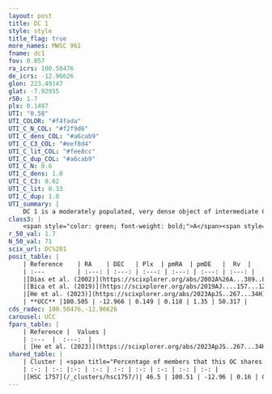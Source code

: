 ```yaml
---
layout: post
title: DC 1
style: style
title_flag: true
more_names: MWSC 961
fname: dc1
fov: 0.057
ra_icrs: 100.50476
de_icrs: -12.96626
glon: 223.49147
glat: -7.92955
r50: 1.7
plx: 0.1487
UTI: "0.58"
UTI_COLOR: "#f4fada"
UTI_C_N_COL: "#f2f9d6"
UTI_C_dens_COL: "#a6cab9"
UTI_C_C3_COL: "#eef8d4"
UTI_C_lit_COL: "#fee8cc"
UTI_C_dup_COL: "#a6cab9"
UTI_C_N: 0.6
UTI_C_dens: 1.0
UTI_C_C3: 0.62
UTI_C_lit: 0.33
UTI_C_dup: 1.0
UTI_summary: |
    DC 1 is a moderately populated, very dense object of intermediate C3 quality. It is poorly studied in the literature. This object shares a moderate percentage of members with a later reported entry.
class3: |
    <span style="color: green; font-weight: bold;">A</span><span style="color: red; font-weight: bold;">C</span>
r_50_val: 1.7
N_50_val: 71
scix_url: DC%201
posit_table: |
    | Reference    | RA    | DEC   | Plx  | pmRA  | pmDE   |  Rv  |
    | :---         | :---: | :---: | :---: | :---: | :---: | :---: |
    |[Dias et al. (2002)](https://scixplorer.org/abs/2002A%26A...389..871D) | 100.504 | -12.974 | -- | -- | -- | -- |
    |[Bica et al. (2019)](https://scixplorer.org/abs/2019AJ....157...12B) | 100.505 | -12.969 | -- | -- | -- | -- |
    |[He et al. (2023)](https://scixplorer.org/abs/2023ApJS..267...34H) | 100.506 | -12.968 | 0.15 | 0.123 | 1.373 | 50.32 |
    | **UCC** |100.505 | -12.966 | 0.149 | 0.118 | 1.35 | 50.317 | 
cds_radec: 100.50476,-12.96626
carousel: UCC
fpars_table: |
    | Reference |  Values |
    | :---  |  :---:  |
    | [He et al. (2023)](https://scixplorer.org/abs/2023ApJS..267...34H) | `A0=1.1, m-M=13.8, logA=9.2` |
shared_table: |
    | Cluster | <span title="Percentage of members that this OC shares with the ones listed">%</span>   | RA   | DEC   | Plx   | pmRA  | pmDE  | Rv | UTI |
    | :-: | :-: |:-: | :-: | :-: | :-: | :-: | :-: | :-: |
    |[HSC 1757](/_clusters/hsc1757/)| 46.5 | 100.51 | -12.96 | 0.16 | 0.12 | 1.39 | 50.32 |0.0 |
---
```

